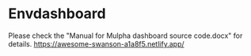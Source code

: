# Envdashboard
Please check the "Manual for  Mulpha dashboard source  code.docx" for details.
https://awesome-swanson-a1a8f5.netlify.app/
